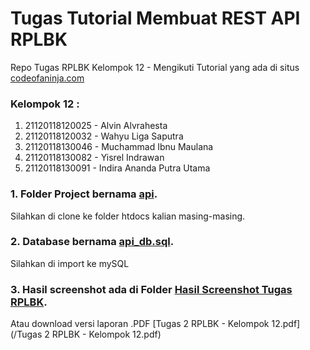 # Tugas Tutorial Membuat REST API RPLBK
Repo Tugas RPLBK Kelompok 12 - Mengikuti Tutorial yang ada di situs [codeofaninja.com](https://codeofaninja.com/2017/02/create-simple-rest-api-in-php.html)

### Kelompok 12 :
1.	21120118120025 - Alvin Alvrahesta	
2.	21120118120032 - Wahyu Liga Saputra
3.	21120118130046 - Muchammad Ibnu Maulana
4.	21120118130082 - Yisrel Indrawan	
5.	21120118130091 - Indira Ananda Putra Utama 

### 1. Folder Project bernama [api](/api).

Silahkan di clone ke folder htdocs kalian masing-masing.

### 2. Database bernama [api_db.sql](/api_db.sql).

Silahkan di import ke mySQL

### 3. Hasil screenshot ada di Folder [Hasil Screenshot Tugas RPLBK](https://github.com/alvin-alvrahesta/TugasTutorialApiRplbk/tree/main/Screenshot%20Hasil%20Tugas%20RPLBK).

Atau download versi laporan .PDF [Tugas 2 RPLBK - Kelompok 12.pdf](/Tugas 2 RPLBK - Kelompok 12.pdf)
